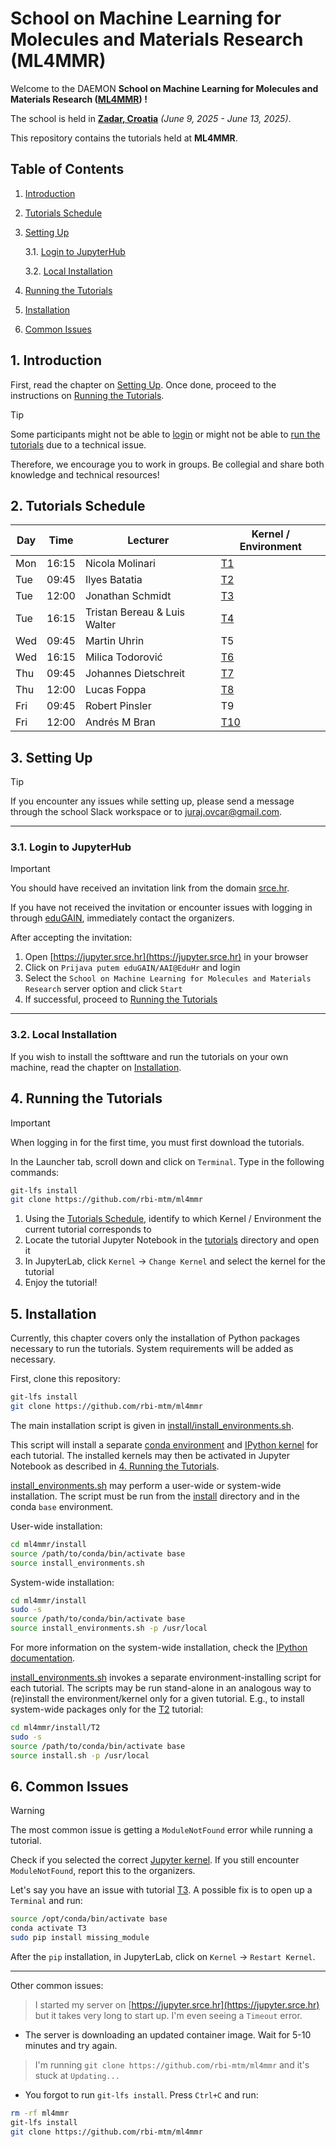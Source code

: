 # School on Machine Learning for Molecules and Materials Research (ML4MMR)
Welcome to the DAEMON **School on Machine Learning for Molecules and Materials Research ([ML4MMR](https://www.cecam.org/workshop-details/school-on-machine-learning-for-molecules-and-materials-research-1379)) !**

The school is held in [**Zadar, Croatia**](https://maps.app.goo.gl/ghrk4jbUWV7TUb7F8) *(June 9, 2025 - June 13, 2025)*.

This repository contains the tutorials held at **ML4MMR**.

## Table of Contents
 1. [Introduction](#1-introduction)
 2. [Tutorials Schedule](#2-tutorials-schedule)
 3. [Setting Up](#3-setting-up)
    
    3.1. [Login to JupyterHub](#31-login-to-jupyterhub)
    
    3.2. [Local Installation](#32-local-installation)
    
 4. [Running the Tutorials](#4-running-the-tutorials)
 5. [Installation](#5-installation)
 6. [Common Issues](#6-common-issues)

## 1. Introduction

First, read the chapter on [Setting Up](#3-setting-up). Once done, proceed to
the instructions on [Running the Tutorials](#4-running-the-tutorials).

> [!TIP]
> Some participants might not be able to [login](#31-login-to-jupyterhub)
> or might not be able to [run the tutorials](#4-running-the-tutorials) due
> to a technical issue.
>
> Therefore, we encourage you to work in groups.
> Be collegial and share both knowledge and technical resources!

## 2. Tutorials Schedule

| Day | Time  | Lecturer                     | Kernel / Environment |
| --- | ----- | ---------------------------  | -------------------- |
| Mon | 16:15 | Nicola Molinari              | [T1](tutorials/T1)   |
| Tue | 09:45 | Ilyes Batatia                | [T2](tutorials/T2)   |
| Tue | 12:00 | Jonathan Schmidt             | [T3](tutorials/T3)   |
| Tue | 16:15 | Tristan Bereau & Luis Walter | [T4](tutorials/T4)   |
| Wed | 09:45 | Martin Uhrin                 | T5                   |
| Wed | 16:15 | Milica Todorović             | [T6](tutorials/T6)   |
| Thu | 09:45 | Johannes Dietschreit         | [T7](tutorials/T7)   |
| Thu | 12:00 | Lucas Foppa                  | [T8](tutorials/T8)   |
| Fri | 09:45 | Robert Pinsler               | T9                   |
| Fri | 12:00 | Andrés M Bran                | [T10](tutorials/T10) |

## 3. Setting Up

> [!TIP]
> If you encounter any issues while setting up, please send a message through the school Slack workspace
or to [juraj.ovcar@gmail.com](mailto:juraj.ovcar@gmail.com).

***
### 3.1. Login to JupyterHub

> [!Important]
> You should have received an invitation link from the domain [srce.hr](srce.hr).
>
> If you have not received the invitation or encounter issues with logging in
> through [eduGAIN](https://edugain.org/), immediately contact the organizers.

After accepting the invitation:

 1. Open [https://jupyter.srce.hr](https://jupyter.srce.hr) in your browser
 2. Click on ``Prijava putem eduGAIN/AAI@EduHr`` and login
 3. Select the ``School on Machine Learning for Molecules and Materials Research`` server option and click ``Start``
 4. If successful, proceed to [Running the Tutorials](4-running-the-tutorials)

***
### 3.2. Local Installation

If you wish to install the softtware and run the tutorials on your own machine, read the chapter on [Installation](5-installation).

## 4. Running the Tutorials

> [!IMPORTANT]
> When logging in for the first time, you must first download the tutorials.
>
> In the Launcher tab, scroll down and click on ``Terminal``. Type in the following commands:
>
> ```bash
> git-lfs install
> git clone https://github.com/rbi-mtm/ml4mmr
> ```

 1. Using the [Tutorials Schedule](#2-tutorials-schedule), identify to which Kernel / Environment the current tutorial corresponds to
 2. Locate the tutorial Jupyter Notebook in the [tutorials](tutorials) directory and open it
 3. In JupyterLab, click ``Kernel`` &rarr; ``Change Kernel`` and select the kernel for the tutorial
 4. Enjoy the tutorial!

## 5. Installation

Currently, this chapter covers only the installation of Python packages
necessary to run the tutorials. System requirements will be added as necessary.

First, clone this repository:

```bash
git-lfs install
git clone https://github.com/rbi-mtm/ml4mmr
```

The main installation script is given in [install/install_environments.sh](install/install_environments.sh).

This script will install a separate [conda environment](https://docs.conda.io/projects/conda/en/latest/user-guide/tasks/manage-environments.html) and [IPython kernel](https://ipython.readthedocs.io/en/stable/install/kernel_install.html#kernels-for-different-environments) for each tutorial. 
The installed kernels may then be activated in Jupyter Notebook as described in [4. Running the Tutorials](#4-running-the-tutorials).

[install_environments.sh](install/install_environments.sh) may perform a user-wide or system-wide installation. The script must be run from the [install](install) directory and in the conda ``base`` environment.

User-wide installation:

```bash
cd ml4mmr/install
source /path/to/conda/bin/activate base
source install_environments.sh
```

System-wide installation:

```bash
cd ml4mmr/install
sudo -s
source /path/to/conda/bin/activate base
source install_environments.sh -p /usr/local
```

For more information on the system-wide installation, check the [IPython documentation](https://ipython.readthedocs.io/en/stable/install/kernel_install.html#kernels-for-different-environments).

[install_environments.sh](install/install_environments.sh) invokes a separate environment-installing script for each tutorial. The scripts may be run stand-alone in an analogous way to (re)install the environment/kernel only for a given tutorial.
E.g., to install system-wide packages only for the [T2](tutorials/T2) tutorial:

```bash
cd ml4mmr/install/T2
sudo -s
source /path/to/conda/bin/activate base
source install.sh -p /usr/local
```

## 6. Common Issues

> [!WARNING]
>
> The most common issue is getting a ``ModuleNotFound`` error while running a tutorial.
>
> Check if you selected the correct [Jupyter kernel](4-running-the-tutorials). If you still encounter ``ModuleNotFound``, report this to the organizers.
>
> Let's say you have an issue with tutorial [T3](tutorials/T3). A possible fix is to open up a ``Terminal`` and run:
>
> ```bash
> source /opt/conda/bin/activate base
> conda activate T3
> sudo pip install missing_module
> ```
>
> After the ``pip`` installation, in JupyterLab, click on ``Kernel`` &rarr; ``Restart Kernel``.

***

Other common issues:

> I started my server on [https://jupyter.srce.hr](https://jupyter.srce.hr) but it takes very long to start up. I'm even seeing a ``Timeout`` error.

- The server is downloading an updated container image. Wait for 5-10 minutes and try again.


> I'm running ``git clone https://github.com/rbi-mtm/ml4mmr`` and it's stuck at ``Updating...``

- You forgot to run ``git-lfs install``. Press ``Ctrl+C`` and run:

```bash
rm -rf ml4mmr
git-lfs install
git clone https://github.com/rbi-mtm/ml4mmr
```

